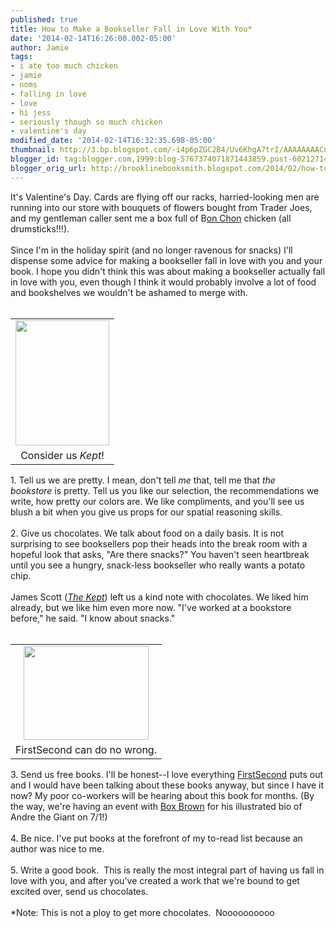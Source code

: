 ```yaml
---
published: true
title: How to Make a Bookseller Fall in Love With You*
date: '2014-02-14T16:26:00.002-05:00'
author: Jamie
tags:
- i ate too much chicken
- jamie
- noms
- falling in love
- love
- hi jess
- seriously though so much chicken
- valentine's day
modified_date: '2014-02-14T16:32:35.698-05:00'
thumbnail: http://3.bp.blogspot.com/-i4p6pZGC2B4/Uv6KhgA7trI/AAAAAAAACnI/SPk4Qx3C6Fc/s72-c/image.jpeg
blogger_id: tag:blogger.com,1999:blog-5767374071871443859.post-6021271419621281633
blogger_orig_url: http://brooklinebooksmith.blogspot.com/2014/02/how-to-make-bookseller-fall-in-love.html
---
```


<div><div>It's Valentine's Day. Cards are flying off our racks, harried-looking men are running into our store with bouquets of flowers bought from Trader Joes, and my gentleman caller sent me a box full of B<a href="http://www.bonchon.com/" target="_blank">on Chon</a>&nbsp;chicken (all drumsticks!!!).</div><div><br /></div><div>Since I'm in the holiday spirit (and no longer ravenous for snacks) I'll dispense some advice for making a bookseller fall in love with you and your book. I hope you didn't think this was about making a bookseller actually fall in love with you, even though I think it would probably involve a lot of food and bookshelves we wouldn't be ashamed to merge with.<br /><br /><div><div style="text-align: right;"></div></div><div><table cellpadding="0" cellspacing="0" class="tr-caption-container" style="float: right; margin-left: 1em; text-align: right;"><tbody><tr><td style="text-align: center;"><a href="http://3.bp.blogspot.com/-i4p6pZGC2B4/Uv6KhgA7trI/AAAAAAAACnI/SPk4Qx3C6Fc/s1600/image.jpeg" imageanchor="1" style="clear: right; margin-bottom: 1em; margin-left: auto; margin-right: auto;"><img border="0" src="http://3.bp.blogspot.com/-i4p6pZGC2B4/Uv6KhgA7trI/AAAAAAAACnI/SPk4Qx3C6Fc/s1600/image.jpeg" height="200" width="150" /></a></td></tr><tr><td class="tr-caption" style="text-align: center;">Consider us <i>Kept</i>!</td></tr></tbody></table>1. Tell us we are pretty. I mean, don't tell <i>me</i>&nbsp;that, tell me that <i>the bookstore</i>&nbsp;is pretty.&nbsp;Tell us you like our selection, the recommendations we write, how pretty our colors are. We like compliments, and you'll see us blush a bit when you give us props for our spatial reasoning skills.&nbsp;</div></div></div><div><br /></div><div>2. Give us chocolates. We talk about food on a daily basis. It is not surprising to see booksellers pop their heads into the break room with a hopeful look that asks, "Are there snacks?" You haven't seen heartbreak until you see a hungry, snack-less bookseller who really wants a potato chip.&nbsp;</div><div><br /></div><div>James Scott (<i><a href="http://www.brooklinebooksmith-shop.com/book/9780062236739" target="_blank">The Kept</a></i>)&nbsp;left us a kind note with chocolates. We liked him already, but we like him even more now. "I've worked at a bookstore before," he said. "I know about snacks." &nbsp;</div><div><br /></div><div style="text-align: left;"></div><div><table cellpadding="0" cellspacing="0" class="tr-caption-container" style="float: left; margin-right: 1em; text-align: left;"><tbody><tr><td style="text-align: center;"><a href="http://3.bp.blogspot.com/-_NZO5DcIAZw/Uv6KuNsk-yI/AAAAAAAACnQ/QS1ytW5bPgw/s1600/image+(1).jpeg" imageanchor="1" style="clear: left; margin-bottom: 1em; margin-left: auto; margin-right: auto;"><img border="0" src="http://3.bp.blogspot.com/-_NZO5DcIAZw/Uv6KuNsk-yI/AAAAAAAACnQ/QS1ytW5bPgw/s1600/image+(1).jpeg" height="150" width="200" /></a></td></tr><tr><td class="tr-caption" style="text-align: center;">FirstSecond can do no wrong.</td></tr></tbody></table>3. Send us free books. I'll be honest--I love everything <a href="http://www.firstsecondbooks.com/" target="_blank">FirstSecond</a> puts out and I would have been talking about these books anyway, but since I have it now? My poor co-workers will be hearing about this book for months. (By the way, we're having an event with <a href="http://boxbrown.com/" target="_blank">Box Brown</a> for his illustrated bio of Andre the Giant on 7/1!)</div><div><br /></div><div>4. Be nice. I've put books at the forefront of my to-read list because an author was nice to me.</div><div><br /></div><div>5. Write a good book. &nbsp;This is really the most integral part of having us fall in love with you, and after you've created a work that we're bound to get excited over, send us chocolates.</div><div><br /></div><div>*Note: This is not a ploy to get more chocolates. &nbsp;Noooooooooo</div><div class="separator" style="clear: both; text-align: center;"></div>